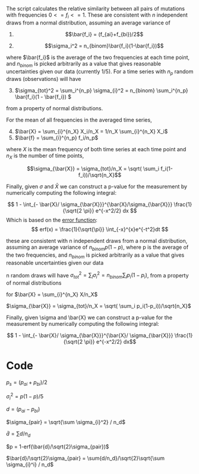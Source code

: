 

The script calculates the relative similarity between all pairs of mutations with frequencies $0<=f_i<=1$. These are consistent with $n$ independent draws from a normal distribution, assuming an average variance of  

1. $$\bar{f_i} = (f_{ai}+f_{bi})/2$$

2. $$\sigma_i^2 = n_{binom}\bar{f_i}(1-\bar{f_i})$$

where $\bar{f_i}$ is the average of the two frequencies at each time point, and $n_{binom}$ is picked arbitrarily as a value that gives reasonable uncertainties given our data (currently $1/5$). For a time series with $n_p$ random draws (observations) will have

3. $\sigma_{tot}^2 = \sum_i^{n_p} \sigma_{i}^2 = n_{binom} \sum_i^{n_p} \bar{f_i}(1 - \bar{f_i}) $

from a property of normal distributions.

For the mean of all frequencies in the averaged time series, 

4. $\bar{X} = \sum_{i}^{n_X} X_i/n_X = 1/n_X \sum_{i}^{n_X} X_i$
5. $\bar{f} = \sum_{i}^{n_p} f_i/n_p$

where $X$ is the mean frequency of both time series at each time point and $n_X$ is the number of time points,

$$\sigma_{\bar{X}} = \sigma_{tot}/n_X = \sqrt( \sum_i f_i(1-f_i))/\sqrt{n_X}$$


Finally, given $\sigma​$ and $\bar{X}​$ we can construct a p-value for
the measurement by numerically computing the following integral:


$$
1 - \int_{- \bar{X}/ \sigma_{\bar{X}}}^{\bar{X}/\sigma_{\bar{X}}} \frac{1}{\sqrt{2 \pi}} e^{-x^2/2} dx
$$
Which is based on the [error function](https://en.wikipedia.org/wiki/Error_function):
$$
erf(x) = \frac{1}{\sqrt{\pi}} \int_{-x}^{x}e^{-t^2}dt
$$

these are consistent with n independent draws from a normal distribution,
assuming an average variance of  $n_{binom} p (1-p)$, where p is the
average of the two frequencies, and $n_{binom}$ is picked arbitrarily as a
value that gives reasonable uncertainties given our data

n random draws will have
$\sigma_{tot}^2 = \sum_i \sigma_i^2 =  n_{binom} \sum_i p_i(1 - p_i)$, from
a property of normal distributions

for $\bar{X} = \sum_{i}^{n_X} X/n_X$

$\sigma_{\bar{X}} = \sigma_{tot}/n_X = \sqrt( \sum_i p_i(1-p_i))/\sqrt{n_X}$

Finally, given \sigma and \bar{X} we can construct a p-value for
the measurement by numerically computing the following integral:

$$ 1 - \int_{- \bar{X}/ \sigma_{\bar{X}}}^{\bar{X}/ \sigma_{\bar{X}}} \frac{1}{\sqrt{2 \pi}} e^{-x^2/2} dx$$

# Code 

$p_s = (p_{ai} + p_{bi})/2$

$\sigma_i^2 = p(1-p)/5$

$d = (p_{ai}-p_{bi})$

$\sigma_{pair} = \sqrt{\sum \sigma_{i}^2} / n_d$

$\bar{d} = \sum d / n_d$

$p = 1-erf(\bar{d}/\sqrt{2}\sigma_{pair})$

$\bar{d}/\sqrt{2}\sigma_{pair} = \sum{d/n_d}/\sqrt{2}\sqrt{\sum \sigma_{i}^i} / n_d$

